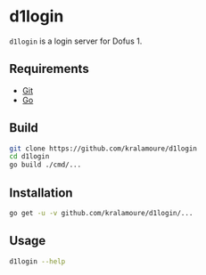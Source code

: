 # d1login

`d1login` is a login server for Dofus 1.

## Requirements

- [Git](https://git-scm.com/)
- [Go](https://golang.org/)

## Build

```sh
git clone https://github.com/kralamoure/d1login
cd d1login
go build ./cmd/...
```

## Installation

```sh
go get -u -v github.com/kralamoure/d1login/...
```

## Usage

```sh
d1login --help
```
